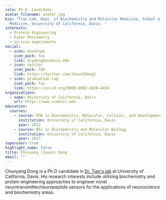 ```yaml
---
role: Ph.D. Candidate
avatar_filename: avatar.jpg
bio: "Tian Lab. Dept. of Biochemistry and Molecular Medicine, School of
  Medicine, University of California, Davis. "
interests:
  - Protein Engineering
  - Fiber Photometry
  - in-vivo experiments
social:
  - icon: envelope
    icon_pack: fas
    link: dcydong@ucdavis.edu
  - icon: twitter
    icon_pack: fab
    link: https://twitter.com/JasonCDong1
  - icon: graduation-cap
    icon_pack: fas
    link: https://orcid.org/0000-0002-4820-4454
organizations:
  - name: University of California, Davis
    url: https://www.ucdavis.edu
education:
  courses:
    - course: PhD in Biochemistry, Molecular, Cellular, and Developmental Biology
      institution: University of California, Davis
      year: 2022
    - course: BSc in Biochemistry and Molecular Biology
      institution: University of California, Davis
      year: 2017
superuser: true
highlight_name: false
title: Chunyang (Jason) Dong
email: ""
---
```

Chunyang Dong is a Ph.D candidate in [Dr. Tian's lab](https://lintianlab.org) at University of California, Davis. His research interests include utilizing biochemistry and protein engineering approaches to engineer novel neurotransmitter/neuropeptide sensors for the applications of neuroscience and biochemistry areas.